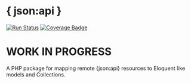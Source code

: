 # { json:api }

[![Run Status](https://api.shippable.com/projects/59ae7fe68a02980600016631/badge?branch=master)](https://app.shippable.com/github/swisnl/jsonapi)
[![Coverage Badge](https://api.shippable.com/projects/59ae7fe68a02980600016631/coverageBadge?branch=master)](https://app.shippable.com/github/swisnl/jsonapi) 

# WORK IN PROGRESS

A PHP package for mapping remote {json:api} resources to Eloquent like models and Collections.
